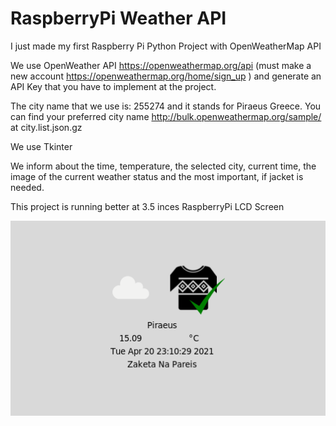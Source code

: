 # RaspberryPi Weather API

I just made my first Raspberry Pi Python Project with OpenWeatherMap API

We use OpenWeather API https://openweathermap.org/api (must make a new account https://openweathermap.org/home/sign_up ) and generate an API Key that you have to implement at the project. 

The city name that we use is: 255274 and it stands for Piraeus Greece. You can find your preferred city name http://bulk.openweathermap.org/sample/ at city.list.json.gz   

We use Tkinter 

We inform about the time, temperature, the selected city, current time, the image of the current weather status and the most important, if jacket is needed. 

This project is running better at 3.5 inces RaspberryPi LCD Screen

![ScreenShotOfTheProject](https://github.com/thanasisgnr1/RaspberryPi_Weather_API/blob/main/RaspberryPiWeatherAPI.png)
